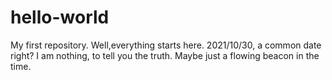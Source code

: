 # hello-world
My first repository.
Well,everything starts here. 2021/10/30, a common date right?
I am nothing, to tell you the truth. Maybe just a flowing beacon in the time. 
